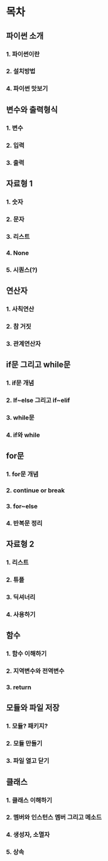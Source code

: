 # 목차

## 파이썬 소개

### 1. 파이썬이란

### 2. 설치방법

### 4. 파이썬 맛보기

## 변수와 출력형식

### 1. 변수

### 2. 입력

### 3. 출력

## 자료형 1

### 1. 숫자

### 2. 문자

### 3. 리스트

### 4. None

### 5. 시퀀스(?)

## 연산자

### 1. 사칙연산

### 2. 참 거짓

### 3. 관계연산자

## if문 그리고 while문

### 1. if문 개념

### 2. If~else 그리고  if~elif

### 3. while문

### 4. if와 while 

## for문

### 1. for문 개념

### 2. continue or break

### 3. for~else

### 4. 반복문 정리

## 자료형 2

### 1. 리스트

### 2. 튜플

### 3. 딕셔너리

### 4. 사용하기

## 함수

### 1. 함수 이해하기

### 2. 지역변수와 전역변수

### 3. return

## 모듈와 파일 저장

### 1. 모듈? 패키지?

### 2. 모듈 만들기

### 3. 파일 열고 닫기

## 클래스

### 1. 클래스 이해하기

### 2. 멤버와 인스턴스 멤버 그리고 메소드

### 4. 생성자, 소멸자

### 5. 상속
